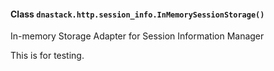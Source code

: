 #### Class `dnastack.http.session_info.InMemorySessionStorage()`
In-memory Storage Adapter for Session Information Manager

This is for testing.